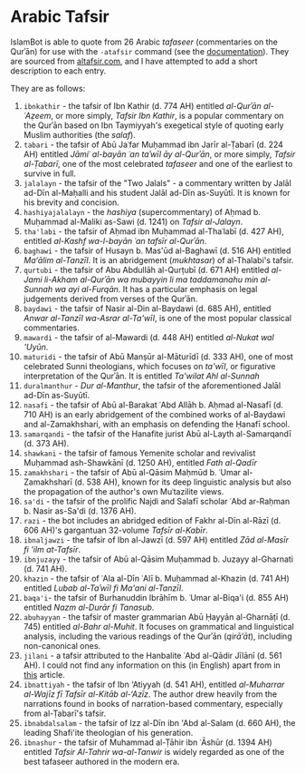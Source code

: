 # Arabic Tafsir

IslamBot is able to quote from 26 Arabic *tafaseer* (commentaries on the Qurʾān) for use with the `-atafsir` command (see the [documentation](https://github.com/galacticwarrior9/islambot/blob/master/README.md)). They are sourced from [altafsir.com](http://www.altafsir.com), and I have attempted to add a short description to each entry. 

They are as follows: 

1. `ibnkathir` - the tafsir of Ibn Kathir (d. 774 AH) entitled *al-Qurʾān al-ʿAẓeem*, or more simply, *Tafsir Ibn Kathir*, is a popular commentary on the Qurʾān based on Ibn Taymiyyah's exegetical style of quoting early Muslim authorities (the *salaf*).
2. `tabari` - the tafsir of Abū Jaʿfar Muḥammad ibn Jarīr al-Ṭabarī (d. 224 AH) entitled *Jāmiʿ al-bayān ʿan taʾwīl āy al-Qurʾān*, or more simply, *Tafsir al-Ṭabarī*, one of the most celebrated  *tafaseer* and one of the earliest to survive in full. 
3. `jalalayn` - the tafsir of the "Two Jalals" -  a commentary written by Jalāl ad-Dīn al-Maḥalli and his student Jalāl ad-Dīn as-Suyūtī. It is known for his brevity and concision. 
4. `hashiyajalalayn` - the *hashiya* (supercommentary) of Aḥmad b. Muḥammad al-Maliki as-Sawi (d. 1241) on *Tafsir al-Jalayn*. 
5. `tha'labi` - the tafsir of Aḥmad ibn Muḥammad al-Thaʿlabī (d. 427 AH), entitled *al-Kashf wa-l-bayān ʿan tafsīr al-Qurʾān*.
6. `baghawi` - the tafsir of  Husayn b. Mas'ūd al-Baghawī (d. 516 AH) entitled *Ma‘ālim al-Tanzīl*. It is an abridgement (*mukhtasar*) of al-Thalabi's  tafsir. 
7. `qurtubi` - the tafsir of Abu Abdullāh al-Qurṭubī (d. 671 AH) entitled *al-Jami li-Akham al-Qurʾān wa mubayyin li ma taddamanahu min al-Sunnah wa ayi al-Furqān*. It has  a particular emphasis on legal judgements derived from verses of the Qurʾān. 
8. `baydawi` - the tafsir of Nasir al-Din al-Baydawi (d. 685 AH), entitled *Anwar al-Tanzīl wa-Asrar al-Ta'wīl*, is one of the most popular classical commentaries. 
9. `mawardi` - the tafsir of al-Mawardi (d. 448 AH) entitled *al-Nukat wal 'Uyūn*.
10. `maturidi` - the tafsir of Abū Manṣūr al-Māturīdī (d. 333 AH), one of most celebrated Sunni theologians, which focuses on *ta'wīl*, or figurative interpretation of the Qurʾān. It is entitled *Ta'wilat Ahl al-Sunnah*
11. `duralmanthur` - *Dur al-Manthur*, the tafsir of the aforementioned Jalāl ad-Dīn as-Suyūtī.
12. `nasafi` - the tafsir of Abū al-Barakat ʿAbd Allāh b. Aḥmad al-Nasafī (d. 710 AH) is an early abridgement of the combined works of al-Baydawi and al-Zamakhshari, with an emphasis on defending the Ḥanafī school.
13. `samarqandi` - the tafsir of the Hanafite jurist Abū al-Layth al-Samarqandī (d. 373 AH). 
14. `shawkani` - the tafsir of famous Yemenite scholar and revivalist Muḥammad ash-Shawkānī (d. 1250 AH), entitled *Fath al-Qadīr*
15. `zamakhshari` - the tafsir of Abū al-Qāsim Maḥmūd b. ʿUmar al-Zamakhsharī (d. 538 AH), known for its deep linguistic analysis but also the propagation of the author's own Muʿtazilite views.
16. `sa'di` - the tafsir of the prolific Najdi and Salafī scholar ʿAbd ar-Raḥman b. Nasir as-Sa'di (d. 1376 AH).
17. `razi` - the bot includes an abridged edition of Fakhr al-Dīn al-Rāzī (d. 606 AH)'s gargantuan 32-volume *Tafsīr al-Kabīr*.
18. `ibnaljawzi` - the tafsir of Ibn al-Jawzī (d. 597 AH) entitled *Zād al-Masīr fi 'ilm at-Tafsīr*.
19. `ibnjuzayy` - the tafsir of Abū al-Qāsim Muḥammad b. Juzayy al-Gharnati (d. 741 AH).
20. `khazin` - the tafsir of ʿAla al-Dīn ʿAlī b. Muḥammad al-Khazin (d. 741 AH) entitled *Lubab al-Taʾwīl fi Ma'ani al-Tanzīl*.
21. `baqa'i`- the tafsir of Burhanuddin Ibrāhīm b. ʿUmar al-Biqa'i (d. 855 AH) entitled *Nazm al-Durār fi Tanasub*.
22. `abuhayyan` - the tafsir of master grammarian Abū Ḥayyān al-Gharnāṭī (d. 745) entitled *al-Bahr al-Muhit*. It focuses on grammatical and linguistical analysis, including the various readings of the Qurʾān (*qirā’āt*), including non-canonical ones. 
23. `jilani` - a tafsir attributed to the Hanbalite ʿAbd al-Qādir Jīlānī (d. 561 AH). I could not find any information on this (in English) apart from in [this](https://yudharta.ac.id/en/2016/12/800-years-missing-the-interpretation-of-sheikh-abdul-qadir-al-jilani-found-in-vatican-city/) article. 
24. `ibnattiyah` - the tafsir of Ibn ‘Atiyyah (d. 541 AH), entitled *al-Muharrar al-Wajīz fī Tafsīr al-Kitāb al-‘Azīz*. The author drew heavily from the narrations found in books of narration-based commentary, especially from al-Ṭabarī's tafsir. 
25. `ibnabdalsalam` - the tafsir of Izz al-Dīn ibn 'Abd al-Salam (d. 660 AH), the leading Shafi'ite theologian of his generation.
26. `ibnashur` - the tafsir of Muhammad al-Ṭāhir ibn ʿĀshūr (d. 1394 AH) entitled *Tafsir Al-Tahrir wa-al-Tanwir* is widely regarded as one of the best tafaseer authored in the modern era. 
